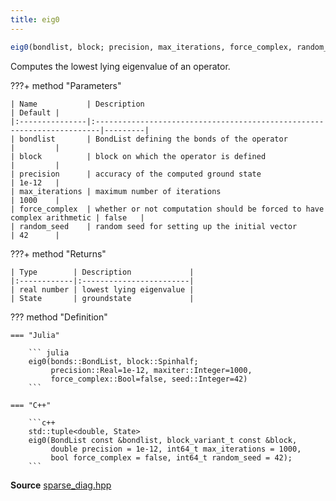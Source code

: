 ```yaml
---
title: eig0
---
```


```julia
eig0(bondlist, block; precision, max_iterations, force_complex, random_seed)
```

Computes the lowest lying eigenvalue of an operator.

???+ method "Parameters"

	| Name           | Description                                                            | Default |
	|:---------------|:-----------------------------------------------------------------------|---------|
	| bondlist       | BondList defining the bonds of the operator                            |         |
	| block          | block on which the operator is defined                                 |         |
	| precision      | accuracy of the computed ground state                                  | 1e-12   |
	| max_iterations | maximum number of iterations                                           | 1000    |
	| force_complex  | whether or not computation should be forced to have complex arithmetic | false   |
	| random_seed    | random seed for setting up the initial vector                          | 42      |

???+ method "Returns"

	| Type        | Description             |
	|:------------|:------------------------|
	| real number | lowest lying eigenvalue |
	| State       | groundstate             |

??? method "Definition"

	=== "Julia"

		``` julia
		eig0(bonds::BondList, block::Spinhalf;
			 precision::Real=1e-12, maxiter::Integer=1000,
			 force_complex::Bool=false, seed::Integer=42)
		```

	=== "C++"

		```c++
		std::tuple<double, State>
		eig0(BondList const &bondlist, block_variant_t const &block,
			 double precision = 1e-12, int64_t max_iterations = 1000,
			 bool force_complex = false, int64_t random_seed = 42);
		```

**Source** [sparse_diag.hpp](https://github.com/awietek/xdiag/blob/master/xdiag/algorithms/sparse_diag.hpp)
